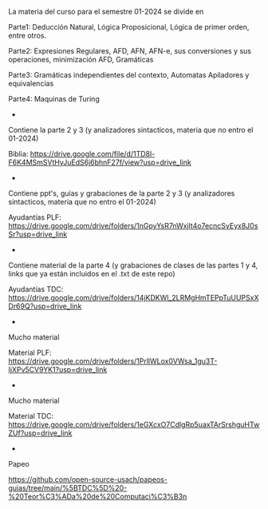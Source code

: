 La materia del curso para el semestre 01-2024 se divide en

Parte1: Deducción Natural, Lógica Proposicional, Lógica de primer orden, entre otros.

Parte2: Expresiones Regulares, AFD, AFN, AFN-e, sus conversiones y sus operaciones, minimización AFD, Gramáticas

Parte3: Gramáticas independientes del contexto, Automatas Apiladores y equivalencias

Parte4: Maquinas de Turing

-
Contiene la parte 2 y 3 (y analizadores sintacticos, materia que no entro el 01-2024)

Biblia: https://drive.google.com/file/d/1TD8l-F6K4MSmSVtHyJuEdS6j6bhnF27f/view?usp=drive_link


-
Contiene ppt's, guías y grabaciones de la parte 2 y 3 (y analizadores sintacticos, materia que no entro el 01-2024)

Ayudantías PLF: https://drive.google.com/drive/folders/1nGpyYsR7nWxjlt4o7ecncSyEyx8J0sSr?usp=drive_link


-
Contiene material de la parte 4 (y grabaciones de clases de las partes 1 y 4, links que ya están incluidos en el .txt de este repo)

Ayudantías TDC: https://drive.google.com/drive/folders/14jKDKWl_2LRMgHmTEPpTuUUPSxXDr69Q?usp=drive_link


-
Mucho material

Material PLF: https://drive.google.com/drive/folders/1PrllWLox0VWsa_1gu3T-IjXPv5CV9YK1?usp=drive_link


-
Mucho material

Material TDC: https://drive.google.com/drive/folders/1eGXcxO7CdlgRp5uaxTArSrshguHTwZUf?usp=drive_link


-
Papeo

https://github.com/open-source-usach/papeos-guias/tree/main/%5BTDC%5D%20-%20Teor%C3%ADa%20de%20Computaci%C3%B3n
